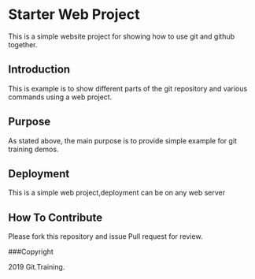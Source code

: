 # Starter Web Project

This is a simple website project for 
showing how to use git and github together.

## Introduction

This is example is to show different parts
of the git repository and various commands 
using a web project.

## Purpose

As stated above, the main purpose is to 
provide simple example for git training demos.

## Deployment

This is a simple web project,deployment
can be on any web server

## How To Contribute

Please fork this repository and issue Pull 
request for review.

###Copyright

2019 Git.Training.